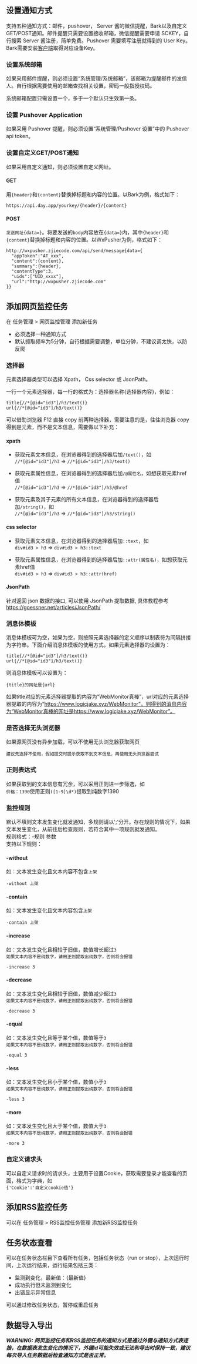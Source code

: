 ## 设置通知方式  
支持五种通知方式：邮件，pushover， Server 酱的微信提醒，Bark以及自定义GET/POST通知。邮件提醒只需要设置接收邮箱，微信提醒需要申请 SCKEY，自行搜索 Server 酱注册，简单免费。Pushover 需要填写注册就得到的 User Key。Bark需要安装[客户端](https://github.com/Finb/Bark)取得对应设备Key。  

### 设置系统邮箱
如果采用邮件提醒，则必须设置“系统管理/系统邮箱”，该邮箱为提醒邮件的发信人。自行根据需要使用的邮箱查找相关设置，密码一般指授权码。

系统邮箱配置只需设置一个，多于一个默认只生效第一条。

### 设置 Pushover Application
如果采用 Pushover 提醒，则必须设置“系统管理/Pushover 设置”中的 Pushover api token。

### 设置自定义GET/POST通知
如果采用自定义通知，则必须设置自定义网址。
#### GET
用`{header}`和`{content}`替换掉标题和内容的位置。以Bark为例，格式如下：  
```
https://api.day.app/yourkey/{header}/{content}
```
#### POST
`发送网址{data=}`。将要发送的`body`内容放在`{data=}`内，其中`{header}`和`{content}`替换掉标题和内容的位置。以WxPusher为例，格式如下：  
```
http://wxpusher.zjiecode.com/api/send/message{data={
  "appToken":"AT_xxx",
  "content":{content},
  "summary":{header},
  "contentType":3,
  "uids":["UID_xxxx"],
  "url":"http://wxpusher.zjiecode.com"
}}
```

## 添加网页监控任务
在 任务管理 > 网页监控管理 添加新任务  

* 必须选择一种通知方式  
* 默认抓取频率为5分钟，自行根据需要调整，单位分钟，不建议调太快，以防反爬  


### 选择器
元素选择器类型可以选择 Xpath， Css selector 或 JsonPath。  

一行一个元素选择器，每一行的格式为：选择器名称{选择器内容}，例如：
```
title{//*[@id="id3"]/h3/text()}
url{//*[@id="id3"]/h3/text()}
```  

可以借助浏览器 F12 直接 copy 前两种选择器，需要注意的是，往往浏览器 copy 得到是元素，而不是文本信息，需要做以下补充：  

#### xpath
* 获取元素文本信息，在浏览器得到的选择器后加```/text()```，如  
```//*[@id="id3"]/h3``` => ```//*[@id="id3"]/h3/text()```

* 获取元素属性信息，在浏览器得到的选择器后加```/@属性名```，如想获取元素href值  
```//*[@id="id3"]/h3``` => ```//*[@id="id3"]/h3/@href```

* 获取元素及其子元素的所有文本信息，在浏览器得到的选择器后加```/string()```，如  
```//*[@id="id3"]/h3``` => ```//*[@id="id3"]/h3/string()```

#### css selector
* 获取元素文本信息，在浏览器得到的选择器后加```::text```，如  
```div#id3 > h3``` => ```div#id3 > h3::text```

* 获取元素属性信息，在浏览器得到的选择器后加```::attr(属性名)```，如想获取元素href值  
```div#id3 > h3``` => ```div#id3 > h3::attr(href)```

#### JsonPath
针对返回 json 数据的接口, 可以使用 JsonPath 提取数据, 具体教程参考 https://goessner.net/articles/JsonPath/

### 消息体模板
消息体模板可为空，如果为空，则按照元素选择器的定义顺序以制表符为间隔拼接为字符串。下面介绍消息体模板的使用方式，如果元素选择器的设置为：
```
title{//*[@id="id3"]/h3/text()}
url{//*[@id="id3"]/h3/text()}
```  
则消息体模板可以设置为：
```
{title}的网址是{url}
```
如果title对应的元素选择器提取的内容为“WebMonitor真棒”，url对应的元素选择器提取的内容为“https://www.logicjake.xyz/WebMonitor”，则得到的消息内容为“WebMonitor真棒的网址是https://www.logicjake.xyz/WebMonitor”。

### 是否选择无头浏览器
如果源网页没有异步加载，可以不使用无头浏览器获取网页
```
建议先选择不使用，假如提交时提示获取不到文本信息，再使用无头浏览器尝试
```

### 正则表达式
如果获取到的文本信息有冗余，可以采用正则进一步筛选，如  
```价格：1390```使用正则```([1-9]\d*)```提取到纯数字1390

### 监控规则
默认不填则文本发生变化就发通知，多规则请以';'分开。存在规则的情况下，如果文本发生变化，从前往后检查规则，若符合其中一项规则就发通知。  
规则格式：-规则 参数  
支持以下规则：

#### -without
如：文本发生变化且文本内容不包含```上架```
```
-without 上架
```
#### -contain
如：文本发生变化且文本内容包含```上架```
```
-contain 上架
```

#### -increase
如：文本发生变化且相较于旧值，数值增长超过```3```  
```如果文本内容不是纯数字，请用正则提取出纯数字，否则将会报错```
```
-increase 3
```

#### -decrease
如：文本发生变化且相较于旧值，数值减少超过```3```  
```如果文本内容不是纯数字，请用正则提取出纯数字，否则将会报错```
```
-decrease 3
```

#### -equal
如：文本发生变化且等于某个值，数值等于```3```  
```如果文本内容不是纯数字，请用正则提取出纯数字，否则将会报错```
```
-equal 3
```

#### -less
如：文本发生变化且小于某个值，数值小于```3```  
```如果文本内容不是纯数字，请用正则提取出纯数字，否则将会报错```
```
-less 3
```

#### -more
如：文本发生变化且大于某个值，数值大于```3```  
```如果文本内容不是纯数字，请用正则提取出纯数字，否则将会报错```
```
-more 3
```

### 自定义请求头
可以自定义请求时的请求头，主要用于设置Cookie，获取需要登录才能查看的页面，格式为字典，如  
```{'Cookie':'自定义cookie值'}```

## 添加RSS监控任务
可以在 任务管理 > RSS监控任务管理 添加新RSS监控任务  


## 任务状态查看
可以在任务状态栏目下查看所有任务，包括任务状态（run or stop），上次运行时间，上次运行结果，运行结果包括三类：  

* 监测到变化，最新值：{最新值}  
* 成功执行但未监测到变化  
* 出错显示异常信息  


可以通过修改任务状态，暂停或重启任务  

## 数据导入导出
***WARNING: 网页监控任务和RSS监控任务的通知方式是通过外键与通知方式表连接，在数据表发生变化的情况下，外键id可能失效或无法和导出时保持一致，建议每次导入任务数据后检查通知方式是否正常。***